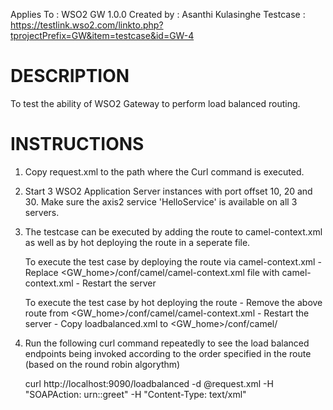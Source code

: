 Applies To	: WSO2 GW 1.0.0
Created by	: Asanthi Kulasinghe
Testcase	: https://testlink.wso2.com/linkto.php?tprojectPrefix=GW&item=testcase&id=GW-4

DESCRIPTION
===========

To test the ability of WSO2 Gateway to perform load balanced routing.

INSTRUCTIONS
============

1. Copy request.xml to the path where the Curl command is executed.

2. Start 3 WSO2 Application Server instances with port offset 10, 20 and 30. Make sure the axis2 service 'HelloService' is available on all 3 servers.

3. The testcase can be executed by adding the route to camel-context.xml as well as by hot deploying the route in a seperate file.

	To execute the test case by deploying the route via camel-context.xml
	   - Replace <GW_home>/conf/camel/camel-context.xml file with camel-context.xml
	   - Restart the server

	To execute the test case by hot deploying the route
	   - Remove the above route from <GW_home>/conf/camel/camel-context.xml
	   - Restart the server 
	   - Copy  loadbalanced.xml to <GW_home>/conf/camel/ 

4. Run the following curl command repeatedly to see the load balanced endpoints being invoked according to the order specified in the route (based on the round robin algorythm)
	
	curl http://localhost:9090/loadbalanced  -d @request.xml  -H "SOAPAction: urn::greet" -H "Content-Type: text/xml"
